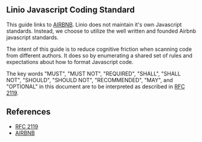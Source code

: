 Linio Javascript Coding Standard
-------------------------

This guide links to [AIRBNB](https://github.com/airbnb/javascript). Linio does not maintain it's own Javascript standards. Instead, we choose to utilize the well written and founded Airbnb javascript standards.

The intent of this guide is to reduce cognitive friction when scanning code
from different authors. It does so by enumerating a shared set of rules and
expectations about how to format Javascript code.

The key words "MUST", "MUST NOT", "REQUIRED", "SHALL", "SHALL NOT", "SHOULD",
"SHOULD NOT", "RECOMMENDED", "MAY", and "OPTIONAL" in this document are to be
interpreted as described in [RFC 2119](http://www.ietf.org/rfc/rfc2119.txt).

## References
* [RFC 2119](http://www.ietf.org/rfc/rfc2119.txt)
* [AIRBNB](https://github.com/airbnb/javascript)
